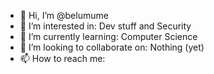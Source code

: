 - 👋 Hi, I’m @belumume
- 👀 I’m interested in: Dev stuff and Security
- 🌱 I’m currently learning: Computer Science
- 💞️ I’m looking to collaborate on: Nothing (yet)
- 📫 How to reach me: 
<!---
belumume/belumume is a ✨ special ✨ repository because its `README.md` (this file) appears on your GitHub profile.
You can click the Preview link to take a look at your changes.
--->
